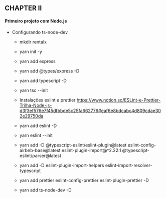 ## CHAPTER II

#### Primeiro projeto com Node.js

- Configurando ts-node-dev
  - mkdir rentalx
  - yarn init -y
  - yarn add express
  - yarn add @types/express -D
  - yarn add typescript -D
  - yarn tsc --init

  - Instalações eslint e prettier https://www.notion.so/ESLint-e-Prettier-Trilha-Node-js-d3f3ef576e7f45dfbbde5c25fa662779#eaf6e8bdcabc4d809cdae302e29750da
  - yarn add eslint -D
  - yarn eslint --init
  - yarn add -D @typescript-eslint/eslint-plugin@latest eslint-config-airbnb-base@latest eslint-plugin-import@^2.22.1 @typescript-eslint/parser@latest
  - yarn add -D eslint-plugin-import-helpers eslint-import-resolver-typescript
  - yarn add prettier eslint-config-prettier eslint-plugin-prettier -D

  - yarn add ts-node-dev -D